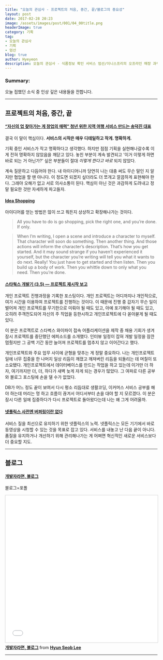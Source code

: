 ```yaml
---
title: "오늘의 관심사 - 프로젝트의 처음, 중간, 끝/블로그의 중요성"
layout: post
date: 2017-02-28 20:23
image: /assets/images/post/001/04_00title.png
headerImage: true
category: 기획
tag:
- 오늘의 관심사
- 기획
- 엄선
blog: true
author: Hyeyeon
description: 오늘의 관심사 - 식품정보 확인 서비스 엄선/이니스프리의 오프라인 매장 과부하
---
```


### Summary:

오늘 접했던 소식 중 인상 깊은 내용들을 전합니다.

---

## 프로젝트의 처음, 중간, 끝

#### [“자신의 업 찾아가는 게 창업의 매력” 청년 위한 지역 여행 서비스 만드는 송덕진 대표](http://platum.kr/archives/76746)

결국 이 말이 핵심이다. **서비스의 시작은 매우 디테일하고 작게. 명확하게.**

기획 중인 서비스가 작고 명확하다고 생각했다. 하지만 점점 기획을 실현해나갈수록 이게 전혀 명확하지 않았음을 깨닫고 있다. 놓친 부분이 계속 발견되고 '이거 이렇게 하면 바로 되는 거 아닌가?' 싶은 부분들이 절대 *이렇게 한다고 바로* 되지 않았다.

계속 질문하고 다듬어야 한다. 내 아이디어니까 당연히 나는 대충 써도 무슨 말인 지 알지만 협업을 할 땐 아니다. 이 정도면 되겠지 싶더라도 더 쪼개고 깔끔하게 표현해야 한다. 그래야 오해가 없고 서로 의사소통이 된다. 핵심이 아닌 것은 과감하게 도려내고 정말 필요한 것만 자세하게 파고들자.

#### [Idea Shopping](https://medium.com/ux-launchpad-notes-on-design/idea-shopping-9e7568e7f430?source=rss-1dd5a9bbf7b0------2)

아이디어를 얻는 방법은 많이 쓰고 뭐든지 상상하고 확장해나가는 것이다.

> All you have to do is go shopping, pick the right one, and you’re done. If only.

> When I’m writing, I open a scene and introduce a character to myself. That character will soon do something. Then another thing. And those actions will inform the character’s description. That’s how you get started. And it may sound strange if you haven’t experienced it yourself, but the character you’re writing will tell you what it wants to do next. Really! You just have to get started and then listen. Then you build up a body of work. Then you whittle down to only what you need. Then you’re done.

#### [스타웍스 개발기 (3.5) — 프로젝트 재시작 보고](https://medium.com/happyprogrammer-in-jeju/%EC%8A%A4%ED%83%80%EC%9B%8D%EC%8A%A4-%EA%B0%9C%EB%B0%9C%EA%B8%B0-3-5-%ED%94%84%EB%A1%9C%EC%A0%9D%ED%8A%B8-%EC%9E%AC%EC%8B%9C%EC%9E%91-%EB%B3%B4%EA%B3%A0-a294c1b37adf?source=rss----ef63a5c020fe---4)

개인 프로젝트 진행과정을 기록한 포스팅이다. 개인 프로젝트는 어디까지나 개인적으로, 여가 시간을 이용하여 프로젝트를 진행하는 것이다. 이 때문에 진행 중 갑자기 무슨 일이 벌어져 개인 프로젝트를 무기한으로 미뤄야 될 때도 있고, 아예 포기해야 될 때도 있고, 오히려 주객전도되어 자신의 주 직업을 등한시하고 개인프로젝트에 다 쏟아붇게 될 때도 있다.

이 분은 프로젝트로 스타벅스 와이파이 접속 어플리케이션을 제작 중 채용 기회가 생겨 잠시 프로젝트를 중단했던 에피소드를 소개했다. 인터뷰 일정이 잡혀 개발 일정을 잠깐 멈췄지만 그 공백 기간 동안 늘어져 프로젝트를 멈추지 않고 이어간다고 했다.

개인프로젝트와 주요 업무 사이에 균형을 맞추는 게 정말 중요하다. 나는 개인프로젝트 일에 너무 집중을 한 나머지 일상 리듬이 깨졌고 깨져버린 리듬을 되돌리는 데 며칠이 또 소요됐다. 개인프로젝트에서 데이터베이스를 만드는 작업을 하고 있는데 이거만 더 하자, 여기까지만 더, 더, 하다가 새벽 늦게 자게 되는 경우가 많았다. 그 여파로 다른 공부와 블로그 포스팅에 손을 댈 수가 없었다.

DB가 어느 정도 끝이 보여서 다시 평소 리듬대로 생활코딩, 이커머스 서비스 공부를 해야 하는데 머리는 멍 하고 흐름이 끊겨서 어디서부터 손을 대야 할 지 모르겠다. 이 분은 잠시 다른 일에 집중하다가 다시 프로젝트로 돌아왔다는데 나는 왜 그게 어려울까.

#### [넷플릭스 사전엔 버퍼링이란 없다](http://www.zdnet.co.kr/news/news_view.asp?artice_id=20170228074134)

서비스 질을 최선으로 유지하기 위한 넷플릭스의 노력. 넷플릭스는 모든 기기에서 바로 동영상을 시청할 수 있는 것을 목표로 잡고 있다. 서비스를 내놓고 난 다음 끝이 아니다. 품질을 유지하거나 개선하기 위해 관리해나가는 게 어쩌면 혁신적인 새로운 서비스보다 더 중요할 지도.

---

## 블로그

#### [개발자라면, 블로그](https://hyunseob.github.io/2017/02/26/blog-for-developers/)

블로그=포폴

<iframe src="//www.slideshare.net/slideshow/embed_code/key/9Zw2mH96auREEW" width="595" height="485" frameborder="0" marginwidth="0" marginheight="0" scrolling="no" style="border:1px solid #CCC; border-width:1px; margin-bottom:5px; max-width: 100%;" allowfullscreen> </iframe> <div style="margin-bottom:5px"> <strong> <a href="//www.slideshare.net/hyunseoblee7/ss-72566564" title="개발자라면, 블로그" target="_blank">개발자라면, 블로그</a> </strong> from <strong><a target="_blank" href="//www.slideshare.net/hyunseoblee7">Hyun Seob Lee</a></strong> </div>

---
